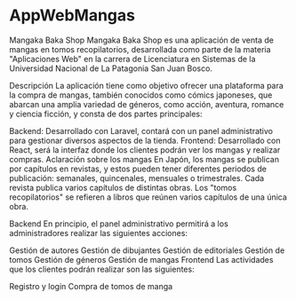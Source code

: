 # AppWebMangas

Mangaka Baka Shop
Mangaka Baka Shop es una aplicación de venta de mangas en tomos recopilatorios, desarrollada como parte de la materia "Aplicaciones Web" en la carrera de Licenciatura en Sistemas de la Universidad Nacional de La Patagonia San Juan Bosco.

Descripción
La aplicación tiene como objetivo ofrecer una plataforma para la compra de mangas, también conocidos como cómics japoneses, que abarcan una amplia variedad de géneros, como acción, aventura, romance y ciencia ficción, y consta de dos partes principales:

Backend: Desarrollado con Laravel, contará con un panel administrativo para gestionar diversos aspectos de la tienda.
Frontend: Desarrollado con React, será la interfaz donde los clientes podrán ver los mangas y realizar compras.
Aclaración sobre los mangas
En Japón, los mangas se publican por capítulos en revistas, y estos pueden tener diferentes periodos de publicación: semanales, quincenales, mensuales o trimestrales. Cada revista publica varios capítulos de distintas obras. Los "tomos recopilatorios" se refieren a libros que reúnen varios capítulos de una única obra.

Backend
En principio, el panel administrativo permitirá a los administradores realizar las siguientes acciones:

Gestión de autores
Gestión de dibujantes
Gestión de editoriales
Gestión de tomos
Gestión de géneros
Gestión de mangas
Frontend
Las actividades que los clientes podrán realizar son las siguientes:

Registro y login
Compra de tomos de manga

